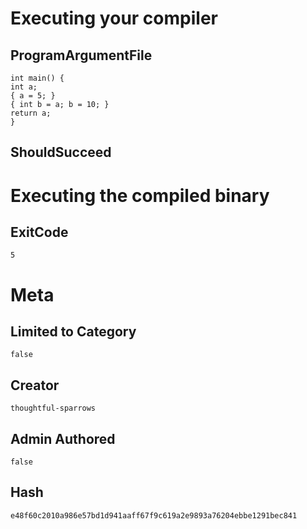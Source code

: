 # Executing your compiler

## ProgramArgumentFile

```
int main() {
int a;
{ a = 5; }
{ int b = a; b = 10; }
return a;
}
```

## ShouldSucceed

# Executing the compiled binary

## ExitCode

```
5
```

# Meta

## Limited to Category

```
false
```

## Creator

```
thoughtful-sparrows
```

## Admin Authored

```
false
```

## Hash

```
e48f60c2010a986e57bd1d941aaff67f9c619a2e9893a76204ebbe1291bec841
```
